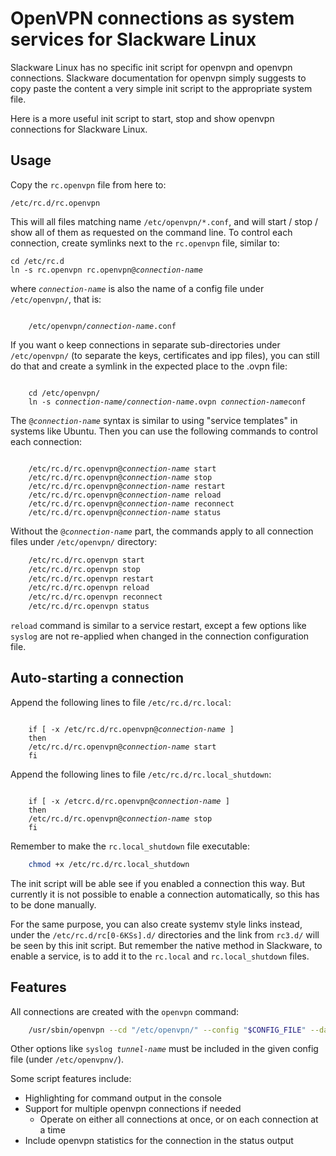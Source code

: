 # OpenVPN connections as system services for Slackware Linux
Slackware Linux has no specific init script for openvpn and openvpn connections.
Slackware documentation for openvpn simply suggests to copy paste the content a
very simple init script to the appropriate system file.

Here is a more useful init script to start, stop and show openvpn connections
for Slackware Linux.

## Usage
Copy the `rc.openvpn` file from here to:

    /etc/rc.d/rc.openvpn

This will all files matching name `/etc/openvpn/*.conf`, and will start / stop / show all
of them as requested on the command line. To control each connection, create symlinks
next to the `rc.openvpn` file, similar to:
<pre><code>cd /etc/rc.d
ln -s rc.openvpn rc.openvpn@<em>connection-name</em>
</code></pre>
where <code><em>connection-name</em></code> is also the name of a config file under `/etc/openvpn/`, that is:
<pre><code>
    /etc/openvpn/<em>connection-name</em>.conf
</code></pre>
If you want o keep connections in separate sub-directories under `/etc/openvpn/` (to separate the keys,
certificates and ipp files), you can still do that and create a symlink in the expected place to the
.ovpn file:
<pre><code>
    cd /etc/openvpn/
    ln -s <em>connection-name</em>/<em>connection-name</em>.ovpn <em>connection-name</em>conf
</code></pre>
The <code>@<em>connection-name</em></code> syntax is similar to using "service templates" in systems like
Ubuntu. Then you can use the following commands to control each connection:
<pre><code>
    /etc/rc.d/rc.openvpn@<em>connection-name</em> start
    /etc/rc.d/rc.openvpn@<em>connection-name</em> stop
    /etc/rc.d/rc.openvpn@<em>connection-name</em> restart
    /etc/rc.d/rc.openvpn@<em>connection-name</em> reload
    /etc/rc.d/rc.openvpn@<em>connection-name</em> reconnect
    /etc/rc.d/rc.openvpn@<em>connection-name</em> status
</code></pre>
Without the <code>@<em>connection-name</em></code> part, the commands apply to all connection files under
`/etc/openvpn/` directory:
```sh
    /etc/rc.d/rc.openvpn start
    /etc/rc.d/rc.openvpn stop
    /etc/rc.d/rc.openvpn restart
    /etc/rc.d/rc.openvpn reload
    /etc/rc.d/rc.openvpn reconnect
    /etc/rc.d/rc.openvpn status
```
`reload` command is similar to a service restart, except a few 
options like `syslog` are not re-applied when changed in the connection configuration file. 

## Auto-starting a connection
Append the following lines to file `/etc/rc.d/rc.local`:
<pre><code>
    if [ -x /etc/rc.d/rc.openvpn@<em>connection-name</em> ]
    then
	/etc/rc.d/rc.openvpn@<em>connection-name</em> start
    fi
</code></pre>
Append the following lines to file `/etc/rc.d/rc.local_shutdown`:
<pre><code>
    if [ -x /etcrc.d/rc.openvpn@<em>connection-name</em> ]
    then
	/etc/rc.d/rc.openvpn@<em>connection-name</em> stop
    fi
</code></pre>

Remember to make the `rc.local_shutdown` file executable:
```sh
    chmod +x /etc/rc.d/rc.local_shutdown
```

The init script will be able see if you enabled a connection this way. But currently it
is not possible to enable a connection automatically, so this has to be done manually.

For the same purpose, you can also create systemv style links instead, under the
`/etc/rc.d/rc[0-6KSs].d/` directories and the link from `rc3.d/` will be seen by this init
script. But remember the native method in Slackware, to enable a service, is to 
add it to the `rc.local` and `rc.local_shutdown` files.

## Features
All connections are created with the `openvpn` command:
```sh
    /usr/sbin/openvpn --cd "/etc/openvpn/" --config "$CONFIG_FILE" --daemon
```
Other options like <code>syslog <em>tunnel-name</em></code> must be included in the given config file
(under `/etc/openvpnv/`).

Some script features include:
 * Highlighting for command output in the console
 * Support for multiple openvpn connections if needed
     * Operate on either all connections at once, or on each connection at a time
 * Include openvpn statistics for the connection in the status output

